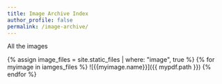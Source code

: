 ```yaml
---
title: Image Archive Index
author_profile: false
permalink: /image-archive/
---
```

All the images
<!-- more -->

{% assign image_files = site.static_files | where: "image", true %}
{% for myimage in iamges_files %}
  ![{{myimage.name}}]({{ mypdf.path }})
{% endfor %}
